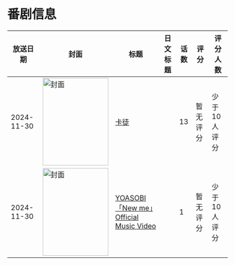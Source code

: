 # 番剧信息

|放送日期|封面|标题|日文标题|话数|评分|评分人数|
|---|---|---|---|---|---|---|
|2024-11-30|<img src="https://lain.bgm.tv/pic/cover/c/da/18/286343_pjP33.jpg" alt="封面" style="width:150px;height:200px;object-fit:cover;">|[卡徒](https://bangumi.tv/subject/286343)||13|暂无评分|少于10人评分|
|2024-11-30|<img src="https://lain.bgm.tv/pic/cover/c/1a/3b/538038_752xm.jpg" alt="封面" style="width:150px;height:200px;object-fit:cover;">|[YOASOBI「New me」Official Music Video](https://bangumi.tv/subject/538038)||1|暂无评分|少于10人评分|
